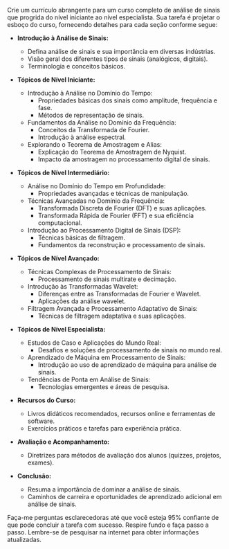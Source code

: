  
Crie um currículo abrangente para um curso completo de análise de sinais que progrida do nível iniciante ao nível especialista. Sua tarefa é projetar o esboço do curso, fornecendo detalhes para cada seção conforme segue:

- **Introdução à Análise de Sinais:**
  - Defina análise de sinais e sua importância em diversas indústrias.
  - Visão geral dos diferentes tipos de sinais (analógicos, digitais).
  - Terminologia e conceitos básicos.

- **Tópicos de Nível Iniciante:**
  - Introdução à Análise no Domínio do Tempo:
    - Propriedades básicas dos sinais como amplitude, frequência e fase.
    - Métodos de representação de sinais.
  - Fundamentos da Análise no Domínio da Frequência:
    - Conceitos da Transformada de Fourier.
    - Introdução à análise espectral.
  - Explorando o Teorema de Amostragem e Alias:
    - Explicação do Teorema de Amostragem de Nyquist.
    - Impacto da amostragem no processamento digital de sinais.

- **Tópicos de Nível Intermediário:**
  - Análise no Domínio do Tempo em Profundidade:
    - Propriedades avançadas e técnicas de manipulação.
  - Técnicas Avançadas no Domínio da Frequência:
    - Transformada Discreta de Fourier (DFT) e suas aplicações.
    - Transformada Rápida de Fourier (FFT) e sua eficiência computacional.
  - Introdução ao Processamento Digital de Sinais (DSP):
    - Técnicas básicas de filtragem.
    - Fundamentos da reconstrução e processamento de sinais.

- **Tópicos de Nível Avançado:**
  - Técnicas Complexas de Processamento de Sinais:
    - Processamento de sinais multirate e decimação.
  - Introdução às Transformadas Wavelet:
    - Diferenças entre as Transformadas de Fourier e Wavelet.
    - Aplicações da análise wavelet.
  - Filtragem Avançada e Processamento Adaptativo de Sinais:
    - Técnicas de filtragem adaptativa e suas aplicações.

- **Tópicos de Nível Especialista:**
  - Estudos de Caso e Aplicações do Mundo Real:
    - Desafios e soluções de processamento de sinais no mundo real.
  - Aprendizado de Máquina em Processamento de Sinais:
    - Introdução ao uso de aprendizado de máquina para análise de sinais.
  - Tendências de Ponta em Análise de Sinais:
    - Tecnologias emergentes e áreas de pesquisa.

- **Recursos do Curso:**
  - Livros didáticos recomendados, recursos online e ferramentas de software.
  - Exercícios práticos e tarefas para experiência prática.

- **Avaliação e Acompanhamento:**
  - Diretrizes para métodos de avaliação dos alunos (quizzes, projetos, exames).

- **Conclusão:**
  - Resuma a importância de dominar a análise de sinais.
  - Caminhos de carreira e oportunidades de aprendizado adicional em análise de sinais.

Faça-me perguntas esclarecedoras até que você esteja 95% confiante de que pode concluir a tarefa com sucesso. Respire fundo e faça passo a passo. Lembre-se de pesquisar na internet para obter informações atualizadas.
```